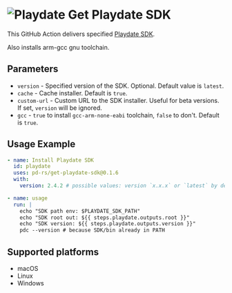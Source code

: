 # ![Playdate](https://help.play.date/images/toolbar-icon-playdate.svg) Get Playdate SDK

This GitHub Action delivers specified [Playdate SDK][Playdate].

Also installs arm-gcc gnu toolchain.

[Playdate]: https://play.date/dev/#cardSDK


## Parameters

- `version` - Specified version of the SDK. Optional. Default value is `latest`.
- `cache` - Cache installer. Default is `true`.
- `custom-url` - Custom URL to the SDK installer. Useful for beta versions. If set, `version` will be ignored.
- `gcc` - `true` to install `gcc-arm-none-eabi` toolchain, `false` to don't. Default is `true`.


## Usage Example

```yaml
- name: Install Playdate SDK
  id: playdate
  uses: pd-rs/get-playdate-sdk@0.1.6
  with:
    version: 2.4.2 # possible values: version `x.x.x` or `latest` by default

- name: usage
  run: |
    echo "SDK path env: $PLAYDATE_SDK_PATH"
    echo "SDK root out: ${{ steps.playdate.outputs.root }}"
    echo "SDK version: ${{ steps.playdate.outputs.version }}"
    pdc --version # because SDK/bin already in PATH
```

## Supported platforms

- macOS
- Linux
- Windows
